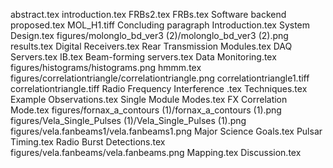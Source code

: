 abstract.tex
introduction.tex
FRBs2.tex
FRBs.tex
Software backend proposed.tex
MOL_H1.tiff
Concluding paragraph Introduction.tex
System Design.tex
figures/molonglo_bd_ver3 (2)/molonglo_bd_ver3 (2).png
results.tex
Digital Receivers.tex
Rear Transmission Modules.tex
DAQ Servers.tex
IB.tex
Beam-forming servers.tex
Data Monitoring.tex
figures/histograms/histograms.png
hmmm.tex
figures/correlationtriangle/correlationtriangle.png
correlationtriangle1.tiff
correlationtriangle.tiff
Radio Frequency Interference .tex
Techniques.tex
Example Observations.tex
Single Module Modes.tex
FX Correlation Mode.tex
figures/fornax_a_contours (1)/fornax_a_contours (1).png
figures/Vela_Single_Pulses (1)/Vela_Single_Pulses (1).png
figures/vela.fanbeams1/vela.fanbeams1.png
Major Science Goals.tex
Pulsar Timing.tex
Radio Burst Detections.tex
figures/vela.fanbeams/vela.fanbeams.png
Mapping.tex
Discussion.tex

